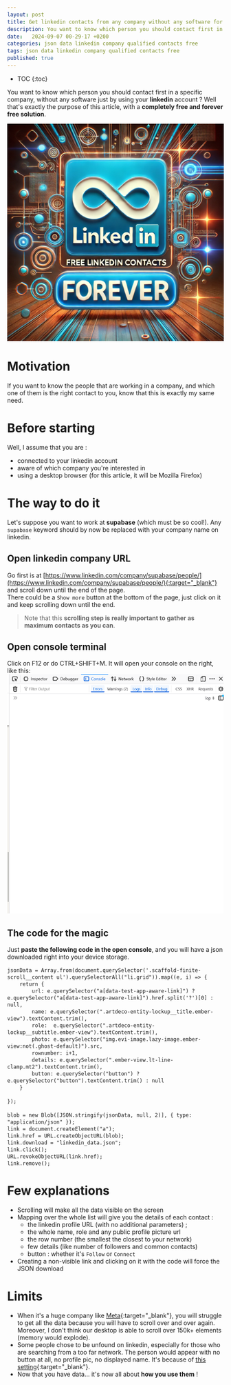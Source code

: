 ```yaml
---
layout: post
title: Get linkedin contacts from any company without any software for free (and forever free)
description: You want to know which person you should contact first in a specific company, without any software just by using your linkedin account ? Well that's exactly the purpose of this article, with a completely free and forever free solution.
date:   2024-09-07 00-29-17 +0200
categories: json data linkedin company qualified contacts free
tags: json data linkedin company qualified contacts free
published: true
---
```


* TOC
{:toc}

You want to know which person you should contact first in a specific company, without any software just by using your **linkedin** account ? Well that's exactly the purpose of this article, with a **completely free and forever free solution**.

![linkedin_free_contacts_forever](../assets/img/2024-09-07/linkedin_free_contacts_forever.webp)

# Motivation
If you want to know the people that are working in a company, and which one of them is the right contact to you, know that this is exactly my same need.

# Before starting
Well, I assume that you are :
- connected to your linkedin account
- aware of which company you're interested in
- using a desktop browser (for this article, it will be Mozilla Firefox)

# The way to do it
Let's suppose you want to work at **supabase** (which must be so cool!). Any `supabase` keyword should by now be replaced with your company name on linkedin.

## Open linkedin company URL
Go first is at [https://www.linkedin.com/company/supabase/people/](https://www.linkedin.com/company/supabase/people/){:target="_blank"} and scroll down until the end of the page.   
There could be a `Show more` button at the bottom of the page, just click on it and keep scrolling down until the end.

> Note that this **scrolling step is really important to gather as maximum contacts as you can**.

## Open console terminal
Click on F12 or do CTRL+SHIFT+M. It will open your console on the right, like this:
![console](../assets/img/2024-09-07/console.png)

## The code for the magic
Just **paste the following code in the open console**, and you will have a json downloaded right into your device storage.
```
jsonData = Array.from(document.querySelector('.scaffold-finite-scroll__content ul').querySelectorAll("li.grid")).map((e, i) => {
	return {
		url: e.querySelector("a[data-test-app-aware-link]") ? e.querySelector("a[data-test-app-aware-link]").href.split('?')[0] : null,
		name: e.querySelector(".artdeco-entity-lockup__title.ember-view").textContent.trim(),
		role:  e.querySelector(".artdeco-entity-lockup__subtitle.ember-view").textContent.trim(),
		photo: e.querySelector("img.evi-image.lazy-image.ember-view:not(.ghost-default)").src,
		rownumber: i+1,
		details: e.querySelector(".ember-view.lt-line-clamp.mt2").textContent.trim(),
		button: e.querySelector("button") ? e.querySelector("button").textContent.trim() : null
	}

});

blob = new Blob([JSON.stringify(jsonData, null, 2)], { type: "application/json" });
link = document.createElement("a");
link.href = URL.createObjectURL(blob);
link.download = "linkedin_data.json";
link.click();
URL.revokeObjectURL(link.href);
link.remove();

```

# Few explanations
- Scrolling will make all the data visible on the screen
- Mapping over the whole list will give you the details of each contact :
	- the linkedin profile URL (with no additional parameters) ;
	- the whole name, role and any public profile picture url
	- the row number (the smallest the closest to your network)
	- few details (like number of followers and common contacts)
	- button : whether it's `Follow` or `Connect`
- Creating a non-visible link and clicking on it with the code will force the JSON download

# Limits
- When it's a huge company like [Meta](https://www.linkedin.com/company/meta/people/){:target="_blank"}, you will struggle to get all the data because you will have to scroll over and over again. Moreover, I don't think our desktop is able to scroll over 150k+ elements (memory would explode).
- Some people chose to be unfound on linkedin, especially for those who are searching from a too far network. The person would appear with no button at all, no profile pic, no displayed name. It's because of [this setting](https://www.linkedin.com/help/linkedin/answer/a528138){:target="_blank"}.
- Now that you have data... it's now all about **how you use them** !






